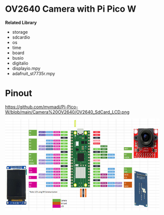 # OV2640 Camera with Pi Pico W
**Related Library**
- storage
- sdcardio
- os
- time
- board
- busio
- digitalio
- displayio.mpy
- adafruit_st7735r.mpy

# Pinout
https://github.com/mymadi/Pi-Pico-W/blob/main/Camera%20OV2640/OV2640_SdCard_LCD.png

<img src="https://github.com/mymadi/Pi-Pico-W/blob/main/Camera%20OV2640/OV2640_SdCard_LCD.png" width="600" height="300" alt="Pinout">
